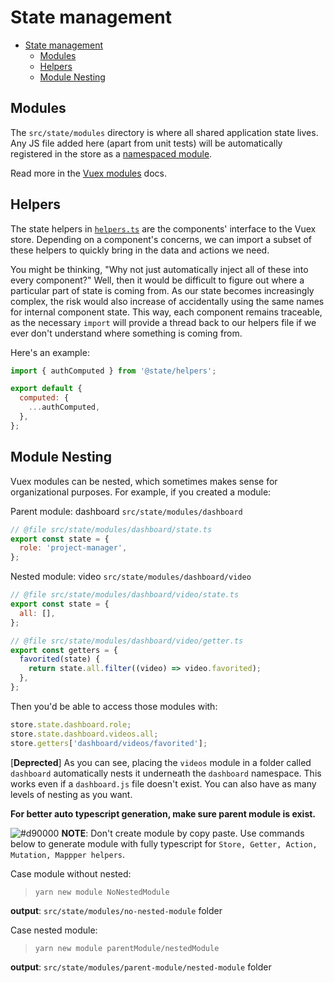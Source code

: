 # State management

- [State management](#state-management)
  - [Modules](#modules)
  - [Helpers](#helpers)
  - [Module Nesting](#module-nesting)

## Modules

The `src/state/modules` directory is where all shared application state lives. Any JS file added here (apart from unit tests) will be automatically registered in the store as a [namespaced module](https://next.vuex.vuejs.org/en/modules.html#namespacing).

Read more in the [Vuex modules](https://next.vuex.vuejs.org/en/modules.html) docs.

## Helpers

The state helpers in [`helpers.ts`](../src/state/helpers.ts) are the components' interface to the Vuex store. Depending on a component's concerns, we can import a subset of these helpers to quickly bring in the data and actions we need.

You might be thinking, "Why not just automatically inject all of these into every component?" Well, then it would be difficult to figure out where a particular part of state is coming from. As our state becomes increasingly complex, the risk would also increase of accidentally using the same names for internal component state. This way, each component remains traceable, as the necessary `import` will provide a thread back to our helpers file if we ever don't understand where something is coming from.

Here's an example:

```js
import { authComputed } from '@state/helpers';

export default {
  computed: {
    ...authComputed,
  },
};
```

## Module Nesting

Vuex modules can be nested, which sometimes makes sense for organizational purposes. For example, if you created a module:

Parent module: dashboard `src/state/modules/dashboard`

```js
// @file src/state/modules/dashboard/state.ts
export const state = {
  role: 'project-manager',
};
```

Nested module: video `src/state/modules/dashboard/video`

```js
// @file src/state/modules/dashboard/video/state.ts
export const state = {
  all: [],
};

// @file src/state/modules/dashboard/video/getter.ts
export const getters = {
  favorited(state) {
    return state.all.filter((video) => video.favorited);
  },
};
```

Then you'd be able to access those modules with:

```js
store.state.dashboard.role;
store.state.dashboard.videos.all;
store.getters['dashboard/videos/favorited'];
```

[**Deprected**] As you can see, placing the `videos` module in a folder called `dashboard` automatically nests it underneath the `dashboard` namespace. This works even if a `dashboard.js` file doesn't exist. You can also have as many levels of nesting as you want.

**For better auto typescript generation, make sure parent module is exist.**

![#d90000](https://via.placeholder.com/15/d90000/000000?text=+) **NOTE**: Don't create module by copy paste. Use commands below to generate module with fully typescript for `Store, Getter, Action, Mutation, Mappper helpers`.

Case module without nested:

> `yarn new module NoNestedModule`

**output**: `src/state/modules/no-nested-module` folder

Case nested module:

> `yarn new module parentModule/nestedModule`

**output**: `src/state/modules/parent-module/nested-module` folder
